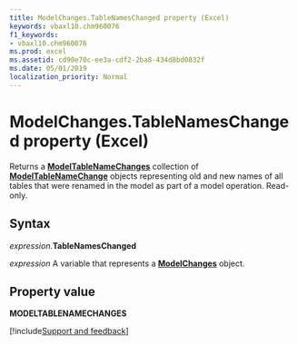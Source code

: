 ```yaml
---
title: ModelChanges.TableNamesChanged property (Excel)
keywords: vbaxl10.chm960076
f1_keywords:
- vbaxl10.chm960076
ms.prod: excel
ms.assetid: cd90e70c-ee3a-cdf2-2ba8-434d8bd0832f
ms.date: 05/01/2019
localization_priority: Normal
---
```



# ModelChanges.TableNamesChanged property (Excel)

Returns a **[ModelTableNameChanges](Excel.modeltablenamechanges.md)** collection of **[ModelTableNameChange](Excel.modeltablenamechange.md)** objects representing old and new names of all tables that were renamed in the model as part of a model operation. Read-only.


## Syntax

_expression_.**TableNamesChanged**

_expression_ A variable that represents a **[ModelChanges](Excel.modelchanges.md)** object.


## Property value

**MODELTABLENAMECHANGES**



[!include[Support and feedback](~/includes/feedback-boilerplate.md)]